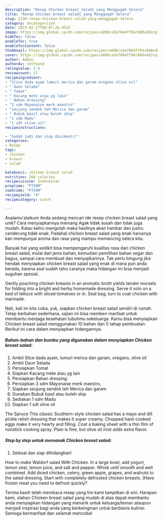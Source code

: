```yaml
---
description: "Resep Chicken breast salad{ yang Menggugah Selera"
title: "Resep Chicken breast salad{ yang Menggugah Selera"
slug: 2238-resep-chicken-breast-salad-yang-menggugah-selera
category: Uncategorized
date: 2023-02-17T00:07:26.453Z
image: https://img-global.cpcdn.com/recipes/e896ca3e7664ff94/680x482cq70/chicken-breast-salad-foto-resep-utama.jpg
hideToc: false
enableToc: true
enableTocContent: false
thumbnail: https://img-global.cpcdn.com/recipes/e896ca3e7664ff94/680x482cq70/chicken-breast-salad-foto-resep-utama.jpg
cover: https://img-global.cpcdn.com/recipes/e896ca3e7664ff94/680x482cq70/chicken-breast-salad-foto-resep-utama.jpg
author: Admin
authorAv: notfound
ratingvalue: 3.4
reviewcount: 17
recipeingredient:
- "Slice dada ayam lumuri merica dan garam oregano olive oil"
- " Daun Selada"
- " Tomat"
- " Kacang mete atau yg lain"
- " Bahan dressing"
- "3 sdm Mayonaise merk maestro"
- "seujung sendok teh Merica dan garam"
- " Bubuk basil atau boleh skip"
- "1 sdm Madu"
- "1 sdt olive oil"
recipeinstructions:

- "Sudah jadi dan siap dinikmati!"
categories:
- Resep
tags:
- chicken
- breast
- salad

katakunci: chicken breast salad 
nutrition: 260 calories
recipecuisine: Indonesian
preptime: "PT20M"
cooktime: "PT34M"
recipeyield: "4"
recipecategory: Lunch

---
```



Asalamu'alaikum Anda sedang mencari ide resep chicken breast salad yang unik? Cara menyiapkannya memang Agak tidak susah dan tidak juga mudah. Kalau keliru mengolah maka hasilnya akan hambar dan justru cenderung tidak enak. Padahal chicken breast salad yang enak harusnya kan mempunyai aroma dan rasa yang mampu memancing selera kita.


Banyak hal yang sedikit bisa mempengaruhi kualitas rasa dari chicken breast salad, mulai dari jenis bahan, kemudian pemilihan bahan segar dan bagus, sampai cara membuat dan menyajikannya. Tak perlu bingung jika hendak menyiapkan chicken breast salad yang enak di mana pun anda berada, karena asal sudah tahu caranya maka hidangan ini bisa menjadi suguhan spesial.

Gently poaching chicken breasts in an aromatic broth yields tender morsels for folding into a bright and herby homemade dressing. Serve it solo on a bed of lettuce with sliced tomatoes or in. Seal bag; turn to coat chicken with marinade.


Nah, kali ini kita coba, yuk, siapkan chicken breast salad sendiri di rumah. Tetap berbahan sederhana, sajian ini bisa memberi manfaat untuk membantu menjaga kesehatan tubuhmu sekeluarga. Kamu bisa menyiapkan Chicken breast salad menggunakan 10 bahan dan 0 tahap pembuatan. Berikut ini cara dalam menyiapkan hidangannya.

<!--inarticleads1-->

##### Bahan-bahan dan bumbu yang digunakan dalam menyiapkan Chicken breast salad:

1. Ambil Slice dada ayam, lumuri merica dan garam, oregano, olive oil
1. Ambil  Daun Selada
1. Persiapkan  Tomat
1. Siapkan  Kacang mete atau yg lain
1. Persiapkan  Bahan dressing:
1. Persiapkan 3 sdm Mayonaise merk maestro,
1. Siapkan seujung sendok teh Merica dan garam
1. Gunakan  Bubuk basil atau boleh skip
1. Sediakan 1 sdm Madu
1. Siapkan 1 sdt olive oil


The Spruce This classic Southern-style chicken salad has a mayo and dill pickle relish dressing that makes it super creamy. Chopped hard-cooked eggs make it very hearty and filling. Coat a baking sheet with a thin film of nonstick cooking spray. Plain is fine, but olive oil mist adds extra flavor. 

<!--inarticleads2-->

##### Step by step untuk memasak Chicken breast salad:


1. Selesai dan siap dihidangkan!

How to make Waldorf salad With Chicken. In a large bowl, add yogurt, lemon zest, lemon juice, and salt and pepper. Whisk until smooth and well combined. Add diced chicken, celery, green apple, grapes, and walnuts to the salad dressing. Start with completely defrosted chicken breasts. (Have frozen meat you need to defrost quickly? 

Terima kasih telah membaca resep yang tim kami tampilkan di sini. Harapan kami, olahan Chicken breast salad yang mudah di atas dapat membantu anda menyiapkan hidangan yang menarik untuk keluarga/teman ataupun menjadi inspirasi bagi anda yang berkeinginan untuk berbisnis kuliner. Semoga bermanfaat dan selamat mencoba!
